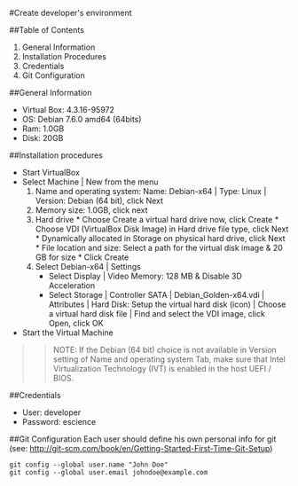 #Create developer's environment

##Table of Contents
1. General Information
2. Installation Procedures
3. Credentials
4. Git Configuration

##General Information
* Virtual Box: 4.3.16-95972
* OS:  Debian 7.6.0 amd64 (64bits)
* Ram: 1.0GB
* Disk: 20GB

##Installation procedures
* Start VirtualBox 
* Select Machine | New from the menu 
  1.	Name and operating system: Name: Debian-x64 | Type: Linux | Version: Debian (64 bit), click Next
  2.	Memory size: 1.0GB, click next
  3.	Hard drive
      * Choose Create a virtual hard drive now, click Create
      * Choose VDI (VirtualBox Disk Image) in Hard drive file type, click Next
      * Dynamically allocated in Storage on physical hard drive, click Next
      * File location and size: Select a path for the virtual disk image & 20 GB for size
      * Click Create
  4. Select Debian-x64 | Settings 
      * Select Display | Video Memory: 128 MB & Disable 3D Acceleration
      * Select Storage | Controller SATA | Debian_Golden-x64.vdi | Attributes | Hard Disk: Setup the virtual hard disk (icon) |  Choose a virtual hard disk file | Find and select the VDI image, click Open, click OK
* Start the Virtual Machine

> > NOTE: If the Debian (64 bit) choice is not available in Version setting of Name and operating system Tab, make sure that Intel Virtualization Technology (IVT) is enabled in the host UEFI / BIOS.

##Credentials
* User: developer
* Password: escience

##Git Configuration
Each user should define his own personal info for git
(see: http://git-scm.com/book/en/Getting-Started-First-Time-Git-Setup)

    git config --global user.name "John Doe"
    git config --global user.email johndoe@example.com
